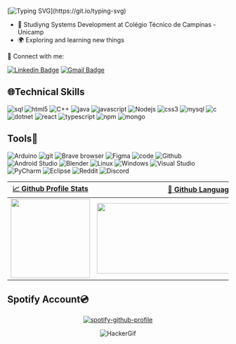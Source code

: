 <div style="display: center">

[![Typing SVG](https://readme-typing-svg.demolab.com?font=Fira+Code&pause=1000&color=00F750&random=false&width=680&lines=Hi+there%2C+I'm+Benneth+Urich;Full-Stack+Developer+(in+progress)%2C+artist%2C+and+Designer!)](https://git.io/typing-svg)

- 📖 Studiyng Systems Development at Colégio Técnico de Campinas - Unicamp
- 🌍 Exploring and learning new things

🤝 Connect with me:

[![Linkedin Badge](https://img.shields.io/badge/-Linkedin-blue?style=&logo=Linkedin&logoColor=white&link=https://www.linkedin.com/in/benneth-urich-555731270/)](https://www.linkedin.com/in/benneth-urich-555731270/) 
[![Gmail Badge ](https://img.shields.io/badge/Gmail-red?style=flat-square&logo=gmail&logoColor=white&link=mailto:bennethurich18@gmail.com)](mailto:bennethurich18@gmail.com)

## 🌐Technical Skills

<div style="display: center">
  <img alt="sql"src="https://img.shields.io/badge/Microsoft_SQL_Server-CC2927?style=flat-square&logo=microsoft-sql-server&logoColor=white">
  <img alt="html5" src="https://img.shields.io/badge/-HTML5-E34F26?style=flat-square&logo=html5&logoColor=white" />
  <img alt="C++" src="https://img.shields.io/badge/c++-%2300599C.svg?style=flat-square&logo=c%2B%2B&logoColor=white">
  <img alt="java" src="http://img.shields.io/badge/-Java-F89820?style=flat-square&logo=java&logoColor=white">                                       
  <img alt="javascript" src="https://img.shields.io/badge/-JavaScript-eed718?style=flat-square&logo=javascript&logoColor=ffffff">
  <img alt="Nodejs" src="https://img.shields.io/badge/-Nodejs-43853d?style=flat-square&logo=Node.js&logoColor=white"/>
  <img alt="css3" src = "https://img.shields.io/badge/-CSS3-1572B6?style=flat-square&logo=css3&logoColor=white">
  <img alt="mysql" src = "https://img.shields.io/badge/-MySql-1572B6?style=flat-square&logo=mysql&logoColor=white">
  <img alt="c" src = "https://img.shields.io/badge/-C-1572B6?style=flat-square&logo=c&logoColor=white">
  <img alt="dotnet" src = "https://img.shields.io/badge/-.NET-8f61bb?style=flat-square&logo=dotnet&logoColor=white">
  <img alt="react" src = "https://img.shields.io/badge/-React-1bb6ff?style=flat-square&logo=react&logoColor=white">
  <img alt="typescript" src = "https://img.shields.io/badge/-TypeScript-1572B6?style=flat-square&logo=typescript&logoColor=white">
  <img alt="npm" src = "https://img.shields.io/badge/-NPM-e80000?style=flat-square&logo=npm&logoColor=white">
  <img alt="mongo" src = "https://img.shields.io/badge/-MongoDB-37a336?style=flat-square&logo=mongodb&logoColor=white">
</div>

## Tools🔌

<div style="display: center">
  <img alt="Arduino" src="https://img.shields.io/badge/-Arduino-00979D?style=flat-square&logo=Arduino&logoColor=white">
  <img alt="git" src="https://img.shields.io/badge/-Git-F05032?style=flat-square&logo=git&logoColor=white" /> 
  <img alt="Brave browser" src="https://img.shields.io/badge/-Brave_Browser-FB542B?style=flat-square&logo=brave&logoColor=white"/>
  <img alt="Figma" src="https://img.shields.io/badge/figma-%23F24E1E.svg?style=flat-square&logo=figma&logoColor=white">
  <img alt="code" src="http://img.shields.io/badge/-VS%20Code-007ACC?style=flat-square&logo=visual%20studio%20code&logoColor=white">
  <img alt="Github" src="http://img.shields.io/badge/-Github-000000?style=flat-square&logo=github&logoColor=FFFFFF">      
  <img alt="Android Studio" src="http://img.shields.io/badge/-Android_Studio-37a336?style=flat-square&logo=android&logoColor=FFFFFF">      
  <img alt="Blender" src="http://img.shields.io/badge/-Blender-FB542B?style=flat-square&logo=blender&logoColor=FFFFFF">      
  <img alt="Linux" src="http://img.shields.io/badge/-Linux-000000?style=flat-square&logo=linux&logoColor=FFFFFF">      
  <img alt="Windows" src="http://img.shields.io/badge/-Windows-0075ff?style=flat-square&logo=windows&logoColor=FFFFFF">        
  <img alt="Visual Studio" src="http://img.shields.io/badge/-Visual_Studio-8f61bb?style=flat-square&logo=visual%20studio&logoColor=FFFFFF">        
  <img alt="PyCharm" src="http://img.shields.io/badge/-pycharm-eed718?style=flat-square&logo=pycharm&logoColor=FFFFFF">        
  <img alt="Eclipse" src="http://img.shields.io/badge/-Eclipse-350a89?style=flat-square&logo=eclipse&logoColor=FFFFFF">               
  <img alt="Reddit" src="http://img.shields.io/badge/-Reddit-ff4400?style=flat-square&logo=reddit&logoColor=FFFFFF">        
  <img alt="Discord" src="http://img.shields.io/badge/-Discord-8978e5?style=flat-square&logo=discord&logoColor=FFFFFF">                 
</div>

| [📈 Github Profile Stats](https://github.com/BennethUrich/github-readme-stats#github-stats-card) | [📓 Github Languages](https://github.com/BennethUrich/github-readme-stats#top-languages-card) |
| :---: | :---: |
| <img height="180" src="https://github-readme-stats.vercel.app/api?username=BennethUrich&show_icons=true&theme=github_dark" /> | <img height="160" width="480"  src="https://github-readme-stats.vercel.app/api/top-langs/?username=BennethUrich&theme=github_dark&layout=compact" /> |

## Spotify Account💿

<div align="center">

[![spotify-github-profile](https://spotify-github-profile.vercel.app/api/view?uid=31ckqp6wcygrmifjg3oxsw3omjuy&cover_image=true&theme=default&show_offline=false&background_color=121212&interchange=false&bar_color=53b14f&bar_color_cover=false)](https://github.com/kittinan/spotify-github-profile)

<img src="https://repository-images.githubusercontent.com/462900780/0a10af70-6cbf-46df-9071-0ff586a3b1d6" alt="HackerGif">

</div>

</div>
